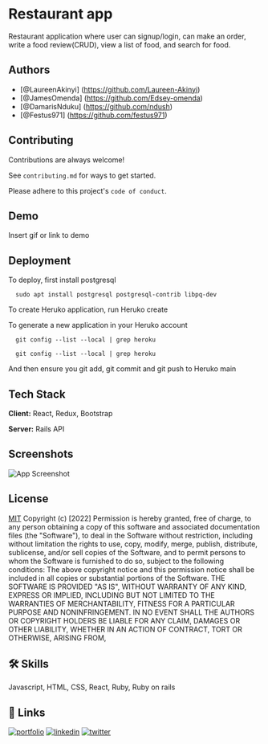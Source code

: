
# Restaurant app

Restaurant application where user can signup/login, can make an order, 
write a food review(CRUD), view a list of food, and search
for food. 




## Authors

- [@LaureenAkinyi] (https://github.com/Laureen-Akinyi)
- [@JamesOmenda] (https://github.com/Edsey-omenda)
- [@DamarisNduku] (https://github.com/ndush)
- [@Festus971] (https://github.com/festus971)

## Contributing

Contributions are always welcome!

See `contributing.md` for ways to get started.

Please adhere to this project's `code of conduct`.


## Demo

Insert gif or link to demo


## Deployment

To deploy, first install postgresql

```
  sudo apt install postgresql postgresql-contrib libpq-dev
```
To create Heruko application, run Heruko create

To generate a new application in your Heruko account 

```
  git config --list --local | grep heroku
```
```
  git config --list --local | grep heroku
```


And then ensure you git add, git commit and git push to Heruko main


## Tech Stack

**Client:** React, Redux, Bootstrap

**Server:** Rails API


## Screenshots

![App Screenshot](https://via.placeholder.com/468x300?text=App+Screenshot+Here)


## License

[MIT](https://choosealicense.com/licenses/mit/)
Copyright (c) [2022] Permission is hereby granted, free of charge, to any person obtaining a copy of this software and associated documentation files (the "Software"), to deal in the Software without restriction, including without limitation the rights to use, copy, modify, merge, publish, distribute, sublicense, and/or sell copies of the Software, and to permit persons to whom the Software is furnished to do so, subject to the following conditions: The above copyright notice and this permission notice shall be included in all copies or substantial portions of the Software. THE SOFTWARE IS PROVIDED "AS IS", WITHOUT WARRANTY OF ANY KIND, EXPRESS OR IMPLIED, INCLUDING BUT NOT LIMITED TO THE WARRANTIES OF MERCHANTABILITY, FITNESS FOR A PARTICULAR PURPOSE AND NONINFRINGEMENT. IN NO EVENT SHALL THE AUTHORS OR COPYRIGHT HOLDERS BE LIABLE FOR ANY CLAIM, DAMAGES OR OTHER LIABILITY, WHETHER IN AN ACTION OF CONTRACT, TORT OR OTHERWISE, ARISING FROM,


## 🛠 Skills
Javascript, HTML, CSS, React, Ruby, Ruby on rails


## 🔗 Links
[![portfolio](https://img.shields.io/badge/my_portfolio-000?style=for-the-badge&logo=ko-fi&logoColor=white)](https://katherineoelsner.com/)
[![linkedin](https://img.shields.io/badge/linkedin-0A66C2?style=for-the-badge&logo=linkedin&logoColor=white)](https://www.linkedin.com/)
[![twitter](https://img.shields.io/badge/twitter-1DA1F2?style=for-the-badge&logo=twitter&logoColor=white)](https://twitter.com/)

